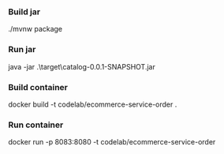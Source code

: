 ### Build jar

./mvnw package

### Run jar

java -jar .\target\catalog-0.0.1-SNAPSHOT.jar

### Build container

docker build -t codelab/ecommerce-service-order .

### Run container

docker run -p 8083:8080 -t codelab/ecommerce-service-order